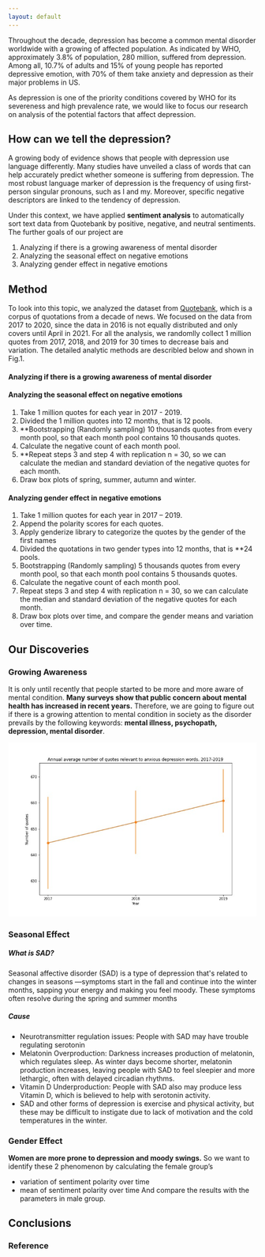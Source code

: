 ```yaml
---
layout: default
---
```


Throughout the decade, depression has become a common mental disorder worldwide with a growing of affected population. As indicated by WHO, approximately 3.8% of population, 280 million, suffered from depression. Among all, 10.7% of adults and 15% of young people has reported depressive emotion, with 70% of them take anxiety and depression as their major problems in US. 

As depression is one of the priority conditions covered by WHO for its severeness and high prevalence rate, we would like to focus our research on analysis of the potential factors that affect depression.

## How can we tell the depression?
A growing body of evidence shows that people with depression use language differently. Many studies have unveiled a class of words that can help accurately predict whether someone is suffering from depression. The most robust language marker of depression is the frequency of using first-person singular pronouns, such as I and my. Moreover, specific negative descriptors are linked to the tendency of depression.

Under this context, we have applied **sentiment analysis** to automatically sort text data from Quotebank by positive, negative, and neutral sentiments. The further goals of our project are 
1. Analyzing if there is a growing awareness of mental disorder
2. Analyzing the seasonal effect on negative emotions
3. Analyzing gender effect in negative emotions

## Method
To look into this topic, we analyzed the dataset from [Quotebank](./another-page.html), which is a corpus of quotations from a decade of news. We focused on the data from 2017 to 2020, since the data in 2016 is not equally distributed and only covers until April in 2021. For all the analysis, we randomlly collect 1 million quotes from 2017, 2018, and 2019 for 30 times to decrease bais and variation. The detailed analytic methods are describled below and shown in Fig.1.

#### Analyzing if there is a growing awareness of mental disorder

#### Analyzing the seasonal effect on negative emotions
1. Take 1 million quotes for each year in 2017 - 2019.
2. Divided the 1 million quotes into 12 months, that is 12 pools.
3. **Bootstrapping (Randomly sampling) 10 thousands quotes from every month pool, so that each month pool contains 10 thousands quotes.
4. Calculate the negative count of each month pool.
5. **Repeat steps 3 and step 4 with replication n = 30, so we can calculate the median and standard deviation of the negative quotes for each month.
6. Draw box plots of spring, summer, autumn and winter.


#### Analyzing gender effect in negative emotions
1. Take 1 million quotes for each year in 2017 – 2019.
2. Append the polarity scores for each quotes.
3. Apply genderize library to categorize the quotes by the gender of the first names
4. Divided the quotations in two gender types into 12 months, that is **24 pools.
5. Bootstrapping (Randomly sampling) 5 thousands quotes from every month pool, so that each month pool contains 5 thousands quotes.
6. Calculate the negative count of each month pool.
7. Repeat steps 3 and step 4 with replication n = 30, so we can calculate the median and standard deviation of the negative quotes for each month.
8. Draw box plots over time, and compare the gender means and variation over time.


## Our Discoveries
### Growing Awareness
It is only until recently that people started to be more and more aware of mental condition. **Many surveys show that public concern about mental health has increased in recent years.** Therefore, we are going to figure out if there is a growing attention to mental condition in society as the disorder prevails by the following keywords: **mental illness, psychopath, depression, mental disorder**.

![<awareness src="awareness.jpeg"  align="center" width="100" height="50"/>](assets/images/awareness.jpeg)

### Seasonal Effect
##### What is SAD?
Seasonal affective disorder (SAD) is a type of depression that's related to changes in seasons —symptoms start in the fall and continue into the winter months, sapping your energy and making you feel moody. These symptoms often resolve during the spring and summer months
##### Cause
- Neurotransmitter regulation issues: People with SAD may have trouble regulating serotonin
- Melatonin Overproduction: Darkness increases production of melatonin, which regulates sleep. As winter days become shorter, melatonin production increases, leaving people with SAD to feel sleepier and more lethargic, often with delayed circadian rhythms.
- Vitamin D Underproduction: People with SAD also may produce less Vitamin D, which is believed to help with serotonin activity.
- SAD and other forms of depression is exercise and physical activity, but these may be difficult to instigate due to lack of motivation and the cold temperatures in the winter.

### Gender Effect
**Women are more prone to depression and moody swings.** So we want to identify these 2 phenomenon by calculating the female group’s 
- variation of sentiment polarity over time 
- mean of sentiment polarity over time 
And compare the results with the parameters in male group.


## Conclusions

### Reference
